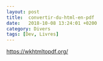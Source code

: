 ```yaml
---
layout: post
title:  convertir-du-html-en-pdf
date:   2018-10-08 13:24:01 +0200
category: Divers
tags: [Dev, Livres]
---
```


<https://wkhtmltopdf.org/>

